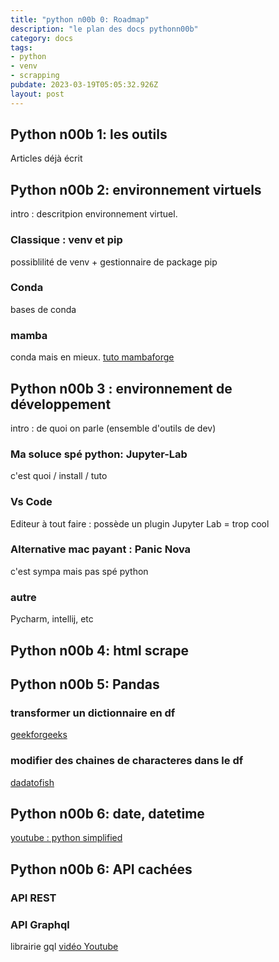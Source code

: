```yaml
---
title: "python n00b 0: Roadmap"
description: "le plan des docs pythonn00b"
category: docs
tags:
- python
- venv
- scrapping
pubdate: 2023-03-19T05:05:32.926Z
layout: post
---
```

## Python n00b 1: les outils

Articles déjà écrit

## Python n00b 2: environnement virtuels

intro : descritpion environnement virtuel. 

### Classique : venv et pip

possiblilité de venv + gestionnaire de package pip

### Conda

bases de conda

### mamba

conda mais en mieux.
[tuto mambaforge](https://ross-dobson.github.io/posts/2021/01/setting-up-python-virtual-environments-with-mambaforge/)

## Python n00b 3 : environnement de développement

intro : de quoi on parle (ensemble d'outils de dev)

### Ma soluce spé python: Jupyter-Lab

c'est quoi / install / tuto

### Vs Code

Editeur à tout faire : possède un plugin Jupyter Lab = trop cool

### Alternative mac payant : Panic Nova

c'est sympa mais pas spé python

### autre

Pycharm, intellij, etc

## Python n00b 4: html scrape

## Python n00b 5: Pandas
### transformer un dictionnaire en df
[geekforgeeks](https://www.geeksforgeeks.org/how-to-convert-dictionary-to-pandas-dataframe/)
### modifier des chaines de characteres dans le df
[dadatofish](https://datatofish.com/replace-character-pandas-dataframe/)

## Python n00b 6: date, datetime
[youtube : python simplified](https://www.youtube.com/watch?v=-AlFiS74aQg&t=647s)


## Python n00b 6: API cachées
### API REST
### API Graphql
librairie gql [vidéo Youtube](https://www.youtube.com/watch?v=Wdy-9daEd0o&t=1243s)


